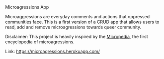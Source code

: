Microagressions App

Microaggressions are everyday comments and actions that oppressed communities face. This is a first version of a CRUD app that allows users to read, add and remove microagressions towards queer community.

Disclaimer: This project is heavily inspired by the [Micropedia](https://www.themicropedia.org/), the first encyclopedia of microagressions.

Link: https://microagressions.herokuapp.com/

